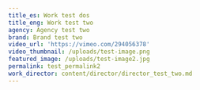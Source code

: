 ```yaml
---
title_es: Work test dos
title_eng: Work test two
agency: Agency test two
brand: Brand test two
video_url: 'https://vimeo.com/294056378'
video_thumbnail: /uploads/test-image.png
featured_image: /uploads/test-image2.jpg
permalink: test_permalink2
work_director: content/director/director_test_two.md
---
```



